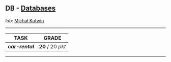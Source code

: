 ## DB - [Databases](https://usosweb.mimuw.edu.pl/kontroler.php?_action=katalog2/przedmioty/pokazPrzedmiot&prz_kod=1000-213bBAD)

_lab_: [Michał Kutwin](https://usosweb.mimuw.edu.pl/kontroler.php?_action=katalog2/osoby/pokazOsobe&os_id=69412)

---

|       TASK       |       GRADE       |
|:----------------:|:-----------------:|
| **_car-rental_** | **20** / 20 _pkt_ |

---
